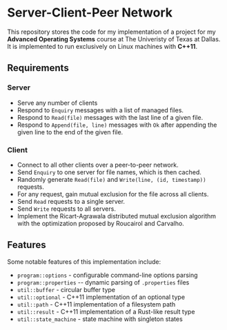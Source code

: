 # Server-Client-Peer Network
This repository stores the code for my implementation of a project for my **Advanced Operating Systems** course at The Univeristy of Texas at Dallas. It is implemented to run exclusively on Linux machines with **C++11**.

## Requirements

### Server
* Serve any number of clients
* Respond to `Enquiry` messages with a list of managed files.
* Respond to `Read(file)` messages with the last line of a given file.
* Respond to `Append(file, line)` messages with `Ok` after appending the given line to the end of the given file.

### Client
* Connect to all other clients over a peer-to-peer network.
* Send `Enquiry` to one server for file names, which is then cached.
* Randomly generate `Read(file)` and `Write(line, (id, timestamp))` requests.
* For any request, gain mutual exclusion for the file across all clients.
* Send `Read` requests to a single server.
* Send `Write` requests to all servers.
* Implement the Ricart-Agrawala distributed mutual exclusion algorithm with the optimization proposed by Roucairol and Carvalho.

## Features
Some notable features of this implementation include:
* `program::options` - configurable command-line options parsing
* `program::properties` -- dynamic parsing of `.properties` files
* `util::buffer` - circular buffer type
* `util::optional` - C++11 implementation of an optional type
* `util::path` - C++11 implementation of a filesystem path
* `util::result` - C++11 implementation of a Rust-like result type
* `util::state_machine` - state machine with singleton states
